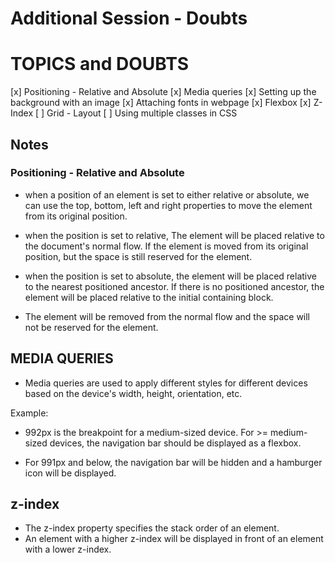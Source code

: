 # Additional Session - Doubts

# TOPICS and DOUBTS

[x] Positioning - Relative and Absolute
[x] Media queries
[x] Setting up the background with an image
[x] Attaching fonts in webpage
[x] Flexbox
[x] Z-Index
[ ] Grid - Layout
[ ] Using multiple classes in CSS

## Notes

### Positioning - Relative and Absolute

- when a position of an element is set to either relative or absolute, we can use the top, bottom, left and right properties to move the element from its original position.

- when the position is set to relative, The element will be placed relative to the document's normal flow. If the element is moved from its original position, but the space is still reserved for the element.

- when the position is set to absolute, the element will be placed relative to the nearest positioned ancestor. If there is no positioned ancestor, the element will be placed relative to the initial containing block.

- The element will be removed from the normal flow and the space will not be reserved for the element.

## MEDIA QUERIES

- Media queries are used to apply different styles for different devices based on the device's width, height, orientation, etc.

Example:

- 992px is the breakpoint for a medium-sized device. For >= medium-sized devices, the navigation bar should be displayed as a flexbox.

- For 991px and below, the navigation bar will be hidden and a hamburger icon will be displayed.

## z-index

- The z-index property specifies the stack order of an element.
- An element with a higher z-index will be displayed in front of an element with a lower z-index.
